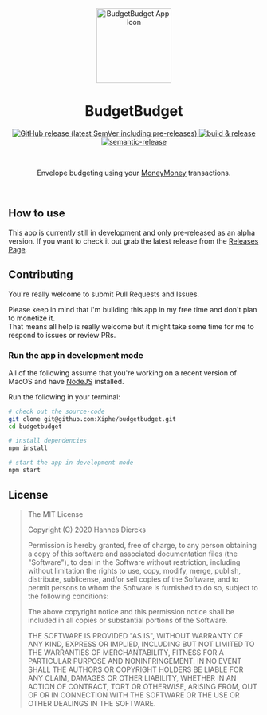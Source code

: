 <div align="center">
  <img 
    width="150"
    src="https://user-images.githubusercontent.com/911218/79590208-f6313c80-80d6-11ea-9ecc-67c94f32f4f7.png"
    alt="BudgetBudget App Icon"
  />
</div>
<h1 align="center">BudgetBudget</h1>
<div align="center">
  <a href="https://github.com/Xiphe/budgetbudget/releases">
    <img alt="GitHub release (latest SemVer including pre-releases)" src="https://img.shields.io/github/v/release/Xiphe/budgetbudget?include_prereleases">
  </a>
  <a href="https://github.com/Xiphe/budgetbudget/actions?query=workflow%3A%22build+%26+release%22">
    <img
      src="https://github.com/Xiphe/budgetbudget/workflows/build%20&%20release/badge.svg" alt="build & release" />
  </a>
  <a href="https://github.com/semantic-release/semantic-release">
    <img
      src="https://img.shields.io/badge/%20%20%F0%9F%93%A6%F0%9F%9A%80-semantic--release-e10079.svg"
      alt="semantic-release"
    />
  </a>
</div>

&nbsp;

<div align="center">
Envelope budgeting using your
<a href="https://moneymoney-app.com/">MoneyMoney</a> transactions.
</div>

&nbsp;

## How to use

This app is currently still in development and only pre-released as an
alpha version.
If you want to check it out grab the latest release from the [Releases Page](https://github.com/Xiphe/budgetbudget/releases/).

## Contributing

You're really welcome to submit Pull Requests and Issues.

Please keep in mind that i'm building this app in my free time and don't plan to
monetize it.  
That means all help is really welcome but it might take some time for me to
respond to issues or review PRs.

### Run the app in development mode

All of the following assume that you're working on a recent version of MacOS and
have [NodeJS](https://nodejs.org/) installed.

Run the following in your terminal:

```sh
# check out the source-code
git clone git@github.com:Xiphe/budgetbudget.git
cd budgetbudget

# install dependencies
npm install

# start the app in development mode
npm start
```

## License

> The MIT License
>
> Copyright (C) 2020 Hannes Diercks
>
> Permission is hereby granted, free of charge, to any person obtaining a copy of
> this software and associated documentation files (the "Software"), to deal in
> the Software without restriction, including without limitation the rights to
> use, copy, modify, merge, publish, distribute, sublicense, and/or sell copies
> of the Software, and to permit persons to whom the Software is furnished to do
> so, subject to the following conditions:
>
> The above copyright notice and this permission notice shall be included in all
> copies or substantial portions of the Software.
>
> THE SOFTWARE IS PROVIDED "AS IS", WITHOUT WARRANTY OF ANY KIND, EXPRESS OR
> IMPLIED, INCLUDING BUT NOT LIMITED TO THE WARRANTIES OF MERCHANTABILITY, FITNESS
> FOR A PARTICULAR PURPOSE AND NONINFRINGEMENT. IN NO EVENT SHALL THE AUTHORS OR
> COPYRIGHT HOLDERS BE LIABLE FOR ANY CLAIM, DAMAGES OR OTHER LIABILITY, WHETHER
> IN AN ACTION OF CONTRACT, TORT OR OTHERWISE, ARISING FROM, OUT OF OR IN
> CONNECTION WITH THE SOFTWARE OR THE USE OR OTHER DEALINGS IN THE SOFTWARE.
